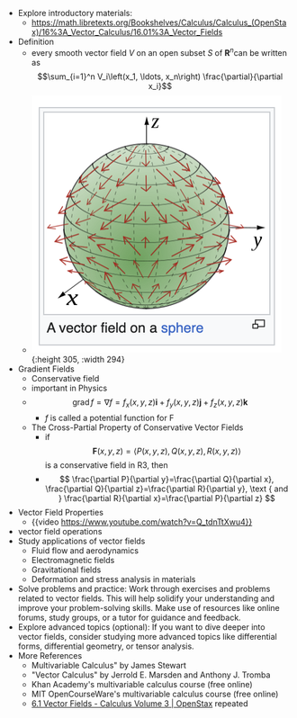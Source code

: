 - Explore introductory materials:
	- https://math.libretexts.org/Bookshelves/Calculus/Calculus_(OpenStax)/16%3A_Vector_Calculus/16.01%3A_Vector_Fields
- Definition
	- every smooth vector field $V$ on an open subset $S$ of ${\mathbf {R} }^{n}$can be written as $$\sum_{i=1}^n V_i\left(x_1, \ldots, x_n\right) \frac{\partial}{\partial x_i}$$
	- ![image.png](../assets/image_1682514021352_0.png){:height 305, :width 294}
- Gradient Fields
	- Conservative field
	- important in Physics
	- $$
	  \operatorname{grad} f=\nabla f=f_x(x, y, z) \mathbf{i}+f_y(x, y, z) \mathbf{j}+f_z(x, y, z) \mathbf{k}
	  $$
		- $f$ is called a potential function for F
	- The Cross-Partial Property of Conservative Vector Fields
		- if $$ \mathbf{F}(x, y, z)=\langle P(x, y, z), Q(x, y, z), R(x, y, z)\rangle $$ is a conservative field in R3, then
		- $$
		  \frac{\partial P}{\partial y}=\frac{\partial Q}{\partial x}, \frac{\partial Q}{\partial z}=\frac{\partial R}{\partial y}, \text { and } \frac{\partial R}{\partial x}=\frac{\partial P}{\partial z}
		  $$
- Vector Field Properties
	- {{video https://www.youtube.com/watch?v=Q_tdnTtXwu4}}
- vector field operations
- Study applications of vector fields
	- Fluid flow and aerodynamics
	- Electromagnetic fields
	- Gravitational fields
	- Deformation and stress analysis in materials
- Solve problems and practice:
  Work through exercises and problems related to vector fields. This will help solidify your understanding and improve your problem-solving skills. Make use of resources like online forums, study groups, or a tutor for guidance and feedback.
- Explore advanced topics (optional):
  If you want to dive deeper into vector fields, consider studying more advanced topics like differential forms, differential geometry, or tensor analysis.
- More References
	- Multivariable Calculus" by James Stewart
	- "Vector Calculus" by Jerrold E. Marsden and Anthony J. Tromba
	- Khan Academy's multivariable calculus course (free online)
	- MIT OpenCourseWare's multivariable calculus course (free online)
	- [6.1 Vector Fields - Calculus Volume 3 | OpenStax](https://openstax.org/books/calculus-volume-3/pages/6-1-vector-fields) repeated